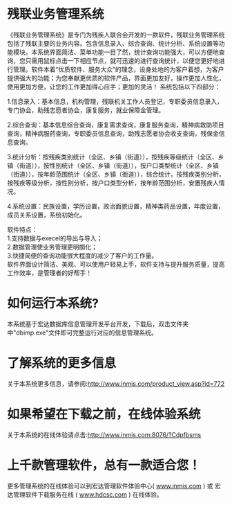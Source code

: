 # 残联业务管理系统

《残联业务管理系统》是专门为残疾人联合会开发的一款软件，残联业务管理系统包括了残联主要的业务内容。包含信息录入、综合查询、统计分析、系统设置等功能模块。本系统界面简洁、菜单功能一目了然，统计查询功能强大，可以方便地查询，您只需用鼠标点击一下相应节点，就可迅速的进行查询统计，以便您更好地进行管理。软件本着“优质软件、服务大众”的理念，设身处地的为客户着想，为客户提供强大的功能；为您奉献更优质的软件产品，界面更加友好，操作更加人性化，使用更加方便，让您的工作更加得心应手；更加的灵活！
系统包括以下四部分：

1.信息录入：基本信息，机构管理，残联机关工作人员登记，专职委员信息录入，专门协会，助残志愿者协会，康复服务，就业保障金管理。

2.综合查询：基本信息综合查询，康复需求查询，康复服务查询，精神病救助项目查询，精神病服药查询，专职委员信息查询，助残志愿者协会收支查询，残保金信息查询。

3.统计分析：按残疾类别统计（全区、乡镇（街道）），按残疾等级统计（全区、乡镇（街道）），按性别统计（全区、乡镇（街道）），按户口类型统计（全区、乡镇（街道）），按年龄范围统计（全区、乡镇（街道）），综合统计，按残疾类别分析，按残疾等级分析，按性别分析，按户口类型分析，按年龄范围分析，安置残疾人情况。

4.系统设置：民族设置，学历设置，政治面貌设置，精神类药品设置，年度设置，成员关系设置，系统初始化。

软件特点：  
    1.支持数据与execel的导出与导入；   
    2.数据管理使业务管理更明朗化；  
    3.快捷简便的查询功能很大程度的减少了客户的工作量。  
软件界面设计简洁、美观、可以使用户轻易上手，软件支持与提升服务质量，提高工作效率，是管理者的好帮手！

# 如何运行本系统?

本系统基于宏达数据库信息管理开发平台开发，下载后，双击文件夹中"dbimp.exe"文件即可完整运行对应的信息管理系统。

# 了解系统的更多信息

关于本系统更多信息，请参阅:http://www.inmis.com/product_view.asp?id=772

# 如果希望在下载之前，在线体验系统

关于本系统的在线体验请点击:http://www.inmis.com:8076/?Cdpfbsms

# 上千款管理软件，总有一款适合您！

更多管理系统的在线体验可以到宏达管理软件体验中心( www.inmis.com ) 或 宏达管理软件下载服务在线 ( www.hdcsc.com ) 在线体验。

